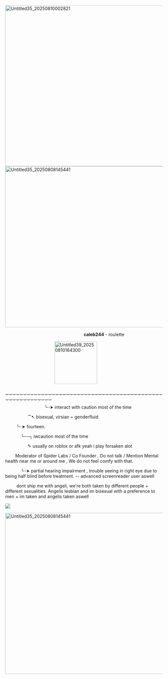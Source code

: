 <img width="1200" height="514" alt="Untitled35_20250810002821" src="https://github.com/user-attachments/assets/56de97e4-b654-4be0-8654-d32aadf0ebac" />

<img width="900" height="514" alt="Untitled35_20250808145441" src="https://github.com/user-attachments/assets/61223711-019b-40d4-8379-3ee1ad69c9fd" />

 &emsp; &emsp; &emsp; &emsp; &emsp; &emsp; &emsp; &emsp; &emsp; &emsp; &emsp; &emsp; &emsp; &emsp; **caleb244** - roulette

  &emsp; &emsp; &emsp; &emsp; &emsp; &emsp; &emsp; &emsp; &emsp;<img width="136" height="136" alt="Untitled39_20250810164300" src="https://github.com/user-attachments/assets/2397ec7d-1467-4912-b7fd-0e069008eb40" />




  ‿‿‿‿‿‿‿‿‿‿‿‿‿‿‿‿‿‿‿‿‿‿‿‿‿‿‿‿‿‿‿‿‿‿‿‿‿‿‿‿‿‿‿‿‿‿‿‿‿‿‿‿‿‿‿‿‿


  &emsp; &emsp; &emsp; &emsp; &emsp; &emsp; &emsp; ╰┈➤ interact with caution most of the time

   &emsp; &emsp; &emsp; &emsp; ⁀➷ bisexual, virsian + genderfluid

 &emsp;  &emsp; ╰┈➤ fourteen.
 
  &emsp; &emsp; &emsp;╰──╮ iwcaution most of the time

   &emsp; &emsp; &emsp; &emsp; ✎ usually on roblox or afk yeah i play forsaken alot

&emsp;&emsp; Moderator of Spider Labs / Co Founder . Do not talk / Mention Mental health near me or around me , We do not feel comfy with that.

&emsp; &emsp; &emsp;╰┈➤ partial hearing impairment , trouble seeing in right eye due to being half blind before treatment. -- advanced screenreader user aswell

&emsp; &emsp; dont ship me with angeli, we're both taken by different people + different sexualities. Angelis lesbian and im bisexual with a preference to men + im taken and angelis taken aswell

![](https://komarev.com/ghpvc/?username=ELLERN4TE&color=000000&label=catfished-users&style=for-the-badge)

<img width="900" height="514" alt="Untitled35_20250808145441" src="https://github.com/user-attachments/assets/fb4a9236-6349-454d-a3c5-c0292930b66f" />


